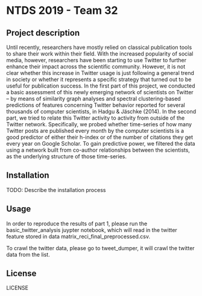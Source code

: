 # NTDS 2019 - Team 32

## Project description

Until recently, researchers have mostly relied on classical publication tools to share their work within their field. With the increased popularity of social media, however, researchers have been starting to use Twitter to further enhance their impact across the scientific community. However, it is not clear whether this increase in Twitter usage is just following a general trend in society or whether it represents a specific strategy that turned out to be useful for publication success. In the first part of this project, we conducted a basic assessment of this newly emerging network of scientists on Twitter – by means of similarity graph analyses and spectral clustering-based predictions of features concerning Twitter behavior reported for several thousands of computer scientists, in Hadgu & Jäschke (2014). In the second part, we tried to relate this Twitter activity to activity from outside of the Twitter network. Specifically, we probed whether time-series of how many Twitter posts are published every month by the computer scientists is a good predictor of either their h-index or of the number of citations they get every year on Google Scholar. To gain predictive power, we filtered the data using a network built from co-author relationships between the scientists, as the underlying structure of those time-series.

## Installation

TODO: Describe the installation process

## Usage

In order to reproduce the results of part 1, please run the basic_twitter_analysis juypter notebook, which will read in the twitter feature stored in data matrix_reci_final_preprocessed.csv.

To crawl the twitter data, please go to tweet_dumper, it will crawl the twitter data from the list.


## License

LICENSE
